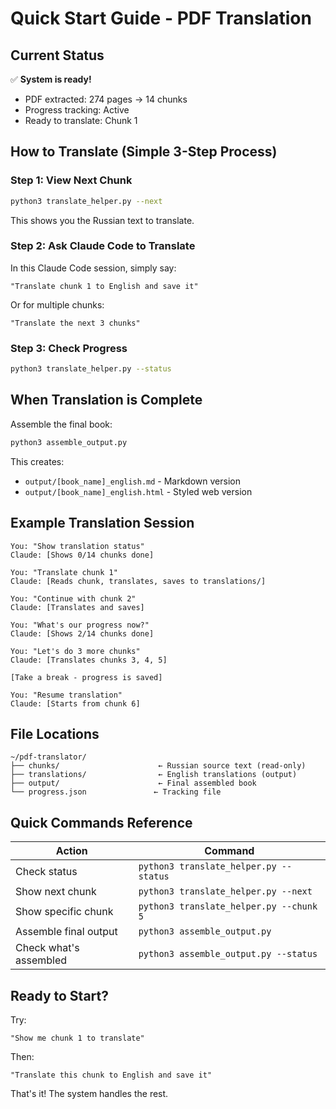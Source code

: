 # Quick Start Guide - PDF Translation

## Current Status

✅ **System is ready!**
- PDF extracted: 274 pages → 14 chunks
- Progress tracking: Active
- Ready to translate: Chunk 1

## How to Translate (Simple 3-Step Process)

### Step 1: View Next Chunk
```bash
python3 translate_helper.py --next
```

This shows you the Russian text to translate.

### Step 2: Ask Claude Code to Translate

In this Claude Code session, simply say:

```
"Translate chunk 1 to English and save it"
```

Or for multiple chunks:

```
"Translate the next 3 chunks"
```

### Step 3: Check Progress

```bash
python3 translate_helper.py --status
```

## When Translation is Complete

Assemble the final book:

```bash
python3 assemble_output.py
```

This creates:
- `output/[book_name]_english.md` - Markdown version
- `output/[book_name]_english.html` - Styled web version

## Example Translation Session

```
You: "Show translation status"
Claude: [Shows 0/14 chunks done]

You: "Translate chunk 1"
Claude: [Reads chunk, translates, saves to translations/]

You: "Continue with chunk 2"
Claude: [Translates and saves]

You: "What's our progress now?"
Claude: [Shows 2/14 chunks done]

You: "Let's do 3 more chunks"
Claude: [Translates chunks 3, 4, 5]

[Take a break - progress is saved]

You: "Resume translation"
Claude: [Starts from chunk 6]
```

## File Locations

```
~/pdf-translator/
├── chunks/                      ← Russian source text (read-only)
├── translations/                ← English translations (output)
├── output/                      ← Final assembled book
└── progress.json               ← Tracking file
```

## Quick Commands Reference

| Action | Command |
|--------|---------|
| Check status | `python3 translate_helper.py --status` |
| Show next chunk | `python3 translate_helper.py --next` |
| Show specific chunk | `python3 translate_helper.py --chunk 5` |
| Assemble final output | `python3 assemble_output.py` |
| Check what's assembled | `python3 assemble_output.py --status` |

## Ready to Start?

Try:
```
"Show me chunk 1 to translate"
```

Then:
```
"Translate this chunk to English and save it"
```

That's it! The system handles the rest.

